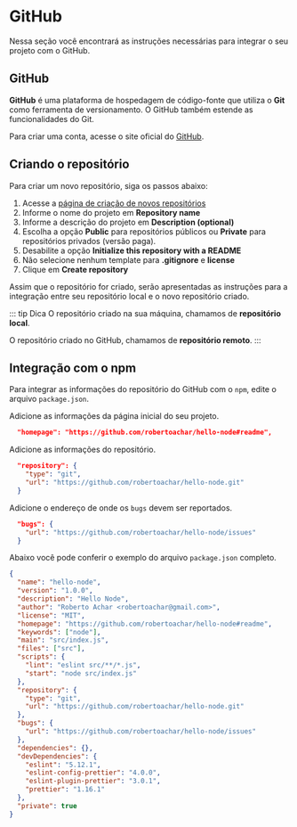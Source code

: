 # GitHub

Nessa seção você encontrará as instruções necessárias para integrar o seu projeto com o GitHub.

## GitHub

**GitHub** é uma plataforma de hospedagem de código-fonte que utiliza o **Git** como ferramenta de versionamento. O GitHub também estende as funcionalidades do Git.

Para criar uma conta, acesse o site oficial do [GitHub](https://github.com/).

## Criando o repositório

Para criar um novo repositório, siga os passos abaixo:

1. Acesse a [página de criação de novos repositórios](https://github.com/new)
2. Informe o nome do projeto em **Repository name**
3. Informe a descrição do projeto em **Description (optional)**
4. Escolha a opção **Public** para repositórios públicos ou **Private** para repositórios privados (versão paga).
5. Desabilite a opção **Initialize this repository with a README**
6. Não selecione nenhum template para **.gitignore** e **license**
7. Clique em **Create repository**

Assim que o repositório for criado, serão apresentadas as instruções para a integração entre seu repositório local e o novo repositório criado.

::: tip Dica
O repositório criado na sua máquina, chamamos de **repositório local**.

O repositório criado no GitHub, chamamos de **repositório remoto**.
:::

## Integração com o npm

Para integrar as informações do repositório do GitHub com o `npm`, edite o arquivo `package.json`.

Adicione as informações da página inicial do seu projeto.

```json
  "homepage": "https://github.com/robertoachar/hello-node#readme",
```

Adicione as informações do repositório.

```json
  "repository": {
    "type": "git",
    "url": "https://github.com/robertoachar/hello-node.git"
  }
```

Adicione o endereço de onde os `bugs` devem ser reportados.

```json
  "bugs": {
    "url": "https://github.com/robertoachar/hello-node/issues"
  }
```

Abaixo você pode conferir o exemplo do arquivo `package.json` completo.

```json
{
  "name": "hello-node",
  "version": "1.0.0",
  "description": "Hello Node",
  "author": "Roberto Achar <robertoachar@gmail.com>",
  "license": "MIT",
  "homepage": "https://github.com/robertoachar/hello-node#readme",
  "keywords": ["node"],
  "main": "src/index.js",
  "files": ["src"],
  "scripts": {
    "lint": "eslint src/**/*.js",
    "start": "node src/index.js"
  },
  "repository": {
    "type": "git",
    "url": "https://github.com/robertoachar/hello-node.git"
  },
  "bugs": {
    "url": "https://github.com/robertoachar/hello-node/issues"
  },
  "dependencies": {},
  "devDependencies": {
    "eslint": "5.12.1",
    "eslint-config-prettier": "4.0.0",
    "eslint-plugin-prettier": "3.0.1",
    "prettier": "1.16.1"
  },
  "private": true
}
```
